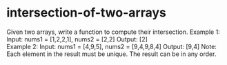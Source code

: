 # intersection-of-two-arrays
Given two arrays, write a function to compute their intersection. 
Example 1: Input: nums1 = [1,2,2,1], nums2 = [2,2] Output: [2]   
Example 2: Input: nums1 = [4,9,5], nums2 = [9,4,9,8,4] Output: [9,4] Note: Each element in the result must be unique. The result can be in any order.

